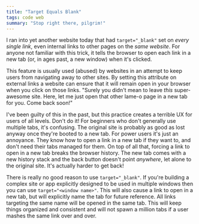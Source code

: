 ```yaml
---
title: "Target Equals Blank"
tags: code web
summary: "Stop right there, pilgrim!"
---
```

I ran into yet another website today that had `target="_blank"` set on *every single link*, even internal links to other pages on the *same website*. For anyone not familiar with this trick, it tells the browser to open each link in a new tab (or, in ages past, a new window) when it's clicked.

This feature is usually used (abused) by websites in an attempt to keep users from navigating away to other sites. By setting this attribute on external links a website can ensure that it will remain open in your browser when you click on those links. "Surely you didn't mean to leave *this* super-awesome site. Here, let me just open that other lame-o page in a new tab for you. Come back soon!"

I've been guilty of this in the past, but this practice creates a terrible UX for users of all levels. Don't do it! For beginners who don't generally use multiple tabs, it's confusing. The original site is probably as good as lost anyway once they're booted to a new tab. For power users it's just an annoyance. They know how to open a link in a new tab if they want to, and don't need their tabs managed for them. On top of all that, forcing a link to open in a new tab breaks the browser history. The new tab comes with a new history stack and the back button doesn't point *anywhere*, let alone to the original site. It's actually harder to get back!

There is really no good reason to use `target="_blank"`. If you're building a complex site or app explicitly designed to be used in multiple windows then you can use `target="<window name>"`. This will also cause a link to open in a new tab, but will explicitly name the tab for future reference. All links targeting the same name will be opened in the same tab. This will keep things organized and consistent and will not spawn a million tabs if a user mashes the same link over and over.